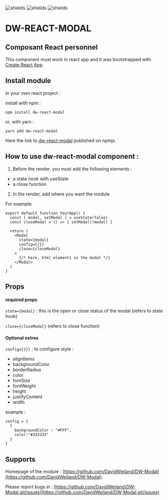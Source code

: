
![shields](https://img.shields.io/badge/version-v1.1.0-blue)
![shields](https://img.shields.io/badge/make_with-React_in_create--react--app-red)
![shields](https://img.shields.io/badge/author-David_Weiland-green)

# DW-REACT-MODAL
## Composant React personnel

This component must work in react app and it was bootstrapped with  [Create React App](https://github.com/facebook/create-react-app).

## Install module
In your own react project :

install with npm :
```
npm install dw-react-modal
```
or, with yarn :
```
yarn add dw-react-modal
```

Here the link to [dw-react-modal](https://www.npmjs.com/package/dw-react-modal) published on npmjs.

## How to use dw-react-modal component :

1. Before the render, you must add the following elements :
- a state hook with useState
- a close function

2. In the render, add where you want the module

For example:
```
export default function YourApp() {
  const [ modal, setModal ] = useState(false)
  const closeModal = () => { setModal(!modal) }

  return (
    <Modal
      state={modal}
      config={{}}
      close={closeModal}
    >
      {/* here, html elements in the modal */}
    </Modal>
  )
}
```

## Props
#### required props
`state={modal}` : this is the open or close status of the modal (refers to state hook)

`close={closeModal}` (refers to close function)

#### Optional extras
`config={{}}` : to configure style :

- alignItems
- backgroundColor
- borderRadius
- color
- fontSize
- fontWeight
- height
- justifyContent
- width

example :
```
config = {
  {
    backgroundColor : "#FFF",
    color:"#333333"
  }
}
```


## Supports
Homepage of the module : [https://github.com/DavidWeiland/DW-Modal](https://github.com/DavidWeiland/DW-Modal)

Please report bugs in : [https://github.com/DavidWeiland/DW-Modal.git/issues](https://github.com/DavidWeiland/DW-Modal.git/issues)
